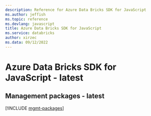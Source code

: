 ```yaml
---
description: Reference for Azure Data Bricks SDK for JavaScript
ms.author: jeffish
ms.topic: reference
ms.devlang: javascript
title: Azure Data Bricks SDK for JavaScript
ms.service: databricks
author: xirzec
ms.data: 09/12/2022
---
```

# Azure Data Bricks SDK for JavaScript - latest

## Management packages - latest
[!INCLUDE [mgmt-packages](data-bricks-mgmt-index.md)]